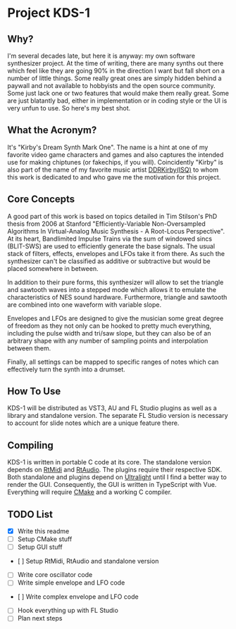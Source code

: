 Project KDS-1
=============

Why?
----

I'm several decades late, but here it is anyway: my own software synthesizer
project. At the time of writing, there are many synths out there which feel like
they are going 90% in the direction I want but fall short on a number of little
things. Some really great ones are simply hidden behind a paywall and not
available to hobbyists and the open source community. Some just lack one or two
features that would make them really great. Some are just blatantly bad, either
in implementation or in coding style or the UI is very unfun to use. So here's
my best shot.

What the Acronym?
-----------------

It's "Kirby's Dream Synth Mark One". The name is a hint at one of my favorite
video game characters and games and also captures the intended use for making
chiptunes (or fakechips, if you will). Coincidently "Kirby" is also part of the
name of my favorite music artist [DDRKirby(ISQ)](https://ddrkirby.com/) to whom
this work is dedicated to and who gave me the motivation for this project.

Core Concepts
-------------

A good part of this work is based on topics detailed in Tim Stilson's PhD
thesis from 2006 at Stanford "Efficiently-Variable Non-Oversampled Algorithms In
Virtual-Analog Music Synthesis - A Root-Locus Perspective". At its heart,
Bandlimited Impulse Trains via the sum of windowed sincs (BLIT-SWS) are used to
efficiently generate the base signals. The usual stack of filters, effects,
envelopes and LFOs take it from there. As such the synthesizer can't be
classified as additive or subtractive but would be placed somewhere in between.

In addition to their pure forms, this synthesizer will allow to set the triangle
and sawtooth waves into a stepped mode which allows it to emulate the
characteristics of NES sound hardware. Furthermore, triangle and sawtooth are
combined into one waveform with variable slope.

Envelopes and LFOs are designed to give the musician some great degree of
freedom as they not only can be hooked to pretty much everything, including the
pulse width and tri/saw slope, but they can also be of an arbitrary shape with
any number of sampling points and interpolation between them.

Finally, all settings can be mapped to specific ranges of notes which can
effectively turn the synth into a drumset.

How To Use
----------

KDS-1 will be distributed as VST3, AU and FL Studio plugins as well as a library
and standalone version. The separate FL Studio version is necessary to account
for slide notes which are a unique feature there.

Compiling
---------

KDS-1 is written in portable C code at its core. The standalone version depends
on [RtMidi](https://github.com/thestk/rtmidi) and
[RtAudio](https://github.com/thestk/rtaudio). The plugins require their
respective SDK. Both standalone and plugins depend on
[Ultralight](https://ultralig.ht/) until I find a better way to render the GUI.
Consequently, the GUI is written in TypeScript with Vue. Everything will
require [CMake](https://cmake.org/) and a working C compiler.

TODO List
---------

- [x] Write this readme
- [ ] Setup CMake stuff
- [ ] Setup GUI stuff
- [ ] Setup RtMidi, RtAudio and standalone version
- [ ] Write core oscillator code
- [ ] Write simple envelope and LFO code
- [ ] Write complex envelope and LFO code
- [ ] Hook everything up with FL Studio
- [ ] Plan next steps
